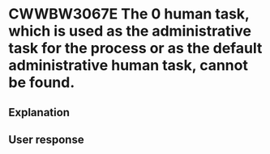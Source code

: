 # CWWBW3067E The 0 human task, which is used as the administrative task for the process or as the default administrative human task, cannot be found.

## Explanation

## User response